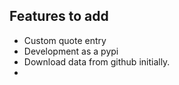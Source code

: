 ## Features to add
- Custom quote entry
- Development as a pypi
- Download data from github initially.
- 